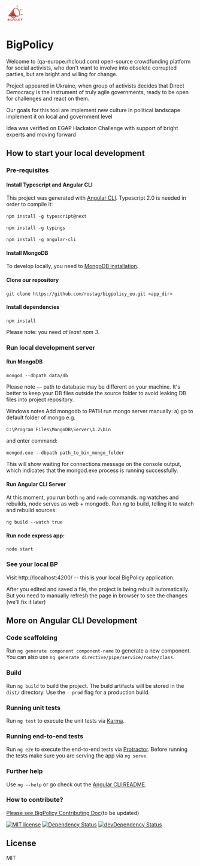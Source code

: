 <img src="https://github.com/rostag/bigpolicy_eu/blob/develop/src/assets/img/logo.png" alt="BigPolicy" width="47">

# BigPolicy

Welcome to (qa-europe.rhcloud.com) open-source crowdfunding platform for social activists, who don't want to involve into obsolete corrupted parties, but are bright and willing for change.

Project appeared in Ukraine, when group of activists decides that Direct Democracy is the instrument of truly agile governments, ready to be open for challenges and react on them.

Our goals for this tool are
implement new culture in political landscape
implement it on local and government level

Idea was verified on EGAP Hackaton Challenge with support of bright experts and moving forward

## How to start your local development

### Pre-requisites

#### Install Typescript and Angular CLI

This project was generated with [Angular CLI](https://github.com/angular/angular-cli). Typescript 2.0 is needed in order to compile  it:

```npm install -g typescript@next```

```npm install -g typings```

```npm install -g angular-cli```

#### Install MongoDB

To develop locally, you need to [MongoDB installation](https://docs.mongodb.com/manual/installation/).

#### Clone our repository

```git clone https://github.com/rostag/bigpolicy_eu.git <app_dir>```

#### Install dependencies

```npm install```

Please note: you need _at least npm 3_.

### Run local development server

#### Run MongoDB

```mongod --dbpath data/db```

Please note — path to database may be different on your machine. It's better to keep your DB files outside the source folder to avoid leaking DB files into project repository.

Windows notes
Add mongodb to PATH
run mongo server manually:
a) go to default folder of mongo e.g.

```C:\Program Files\MongoDB\Server\3.2\bin```

and enter command:

```mongod.exe --dbpath path_to_bin_mongo_folder```

This will show waiting for connections message on the console output, which indicates that the mongod.exe process is running successfully.

#### Run Angular CLI Server

At this moment, you run both `ng` and `node` commands. ng watches and rebuilds, node serves as web + mongodb. Run ng to build, telling it to watch and rebuild sources:

```ng build --watch true```

#### Run node express app:

```node start```

### See your local BP

Visit http://localhost:4200/ -- this is your local BigPolicy application.

After you edited and saved a file, the project is being rebuilt automatically. But you need to manually refresh the page in browser to see the changes (we'll fix it later)

## More on Angular CLI Development

### Code scaffolding

Run `ng generate component component-name` to generate a new component. You can also use `ng generate directive/pipe/service/route/class`.

### Build

Run `ng build` to build the project. The build artifacts will be stored in the `dist/` directory. Use the `--prod` flag for a production build.

### Running unit tests

Run `ng test` to execute the unit tests via [Karma](https://karma-runner.github.io).

### Running end-to-end tests

Run `ng e2e` to execute the end-to-end tests via [Protractor](http://www.protractortest.org/).
Before running the tests make sure you are serving the app via `ng serve`.

### Further help

Use `ng --help` or go check out the [Angular CLI README](https://github.com/angular/angular-cli/blob/master/README.md).

### How to contribute?

[Please see BigPolicy Contributing Doc](https://github.com/rostag/bigpolicy_eu/blob/develop/.github/CONTRIBUTING.md)(to be updated)


[![MIT license](http://img.shields.io/badge/license-MIT-brightgreen.svg)](http://opensource.org/licenses/MIT)
[![Dependency Status](https://david-dm.org/rostag/bigpolicy_eu.svg)](https://david-dm.org/rostag/bigpolicy_eu)
[![devDependency Status](https://david-dm.org/rostag/bigpolicy_eu/dev-status.svg)](https://david-dm.org/rostag/bigpolicy_eu#info=devDependencies)


## License

MIT
